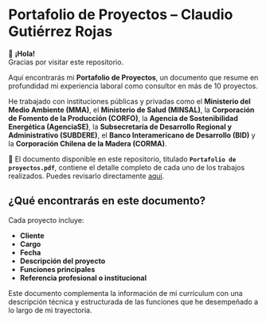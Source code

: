 # Portafolio de Proyectos – Claudio Gutiérrez Rojas

👋 **¡Hola!**  
Gracias por visitar este repositorio.

Aquí encontrarás mi **Portafolio de Proyectos**, un documento que resume en profundidad mi experiencia laboral como consultor en más de 10 proyectos.

He trabajado con instituciones públicas y privadas como el **Ministerio del Medio Ambiente (MMA)**, el **Ministerio de Salud (MINSAL)**, la **Corporación de Fomento de la Producción (CORFO)**, la **Agencia de Sostenibilidad Energética (AgenciaSE)**, la **Subsecretaría de Desarrollo Regional y Administrativo (SUBDERE)**, el **Banco Interamericano de Desarrollo (BID)** y la **Corporación Chilena de la Madera (CORMA)**.

📄 El documento disponible en este repositorio, titulado **`Portafolio de proyectos.pdf`**, contiene el detalle completo de cada uno de los trabajos realizados. Puedes revisarlo directamente [aquí](./Portafolio%20de%20proyectos.pdf).

## ¿Qué encontrarás en este documento?

Cada proyecto incluye:

- **Cliente**  
- **Cargo**  
- **Fecha**  
- **Descripción del proyecto**  
- **Funciones principales**
- **Referencia profesional o institucional**

Este documento complementa la información de mi currículum con una descripción técnica y estructurada de las funciones que he desempeñado a lo largo de mi trayectoria.
